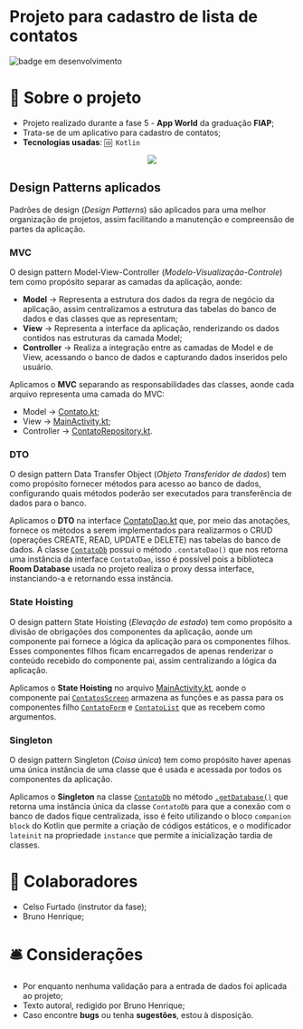 # Projeto para cadastro de lista de contatos

![badge em desenvolvimento](https://user-images.githubusercontent.com/101880543/205785366-88c0d43a-2dc4-4ad0-a362-6e0b6fb8b089.png)

# 📝 Sobre o projeto

* Projeto realizado durante a fase 5 - **App World** da graduação **FIAP**;
* Trata-se de um aplicativo para cadastro de contatos;
* **Tecnologias usadas**: `🆔 Kotlin`

<div align = "center">
  <img src="https://github.com/bhS1lva/Projeto-Android-Lista-Contatos/assets/101880543/e2fcde02-7f59-4c39-8ac6-1241dacf3021"/>
</div>

## Design Patterns aplicados

Padrões de design (*Design Patterns*) são aplicados para uma melhor organização de projetos, assim facilitando a manutenção e compreensão de partes da aplicação.

### MVC
O design pattern Model-View-Controller (*Modelo-Visualização-Controle*) tem como propósito separar as camadas da aplicação, aonde:
* **Model** &rarr; Representa a estrutura dos dados da regra de negócio da aplicação, assim centralizamos a estrutura das tabelas do banco de dados e das classes que as representam;
* **View** &rarr; Representa a interface da aplicação, renderizando os dados contidos nas estruturas da camada Model; 
* **Controller** &rarr; Realiza a integração entre as camadas de Model e de View, acessando o banco de dados e capturando dados inseridos pelo usuário.

Aplicamos o **MVC** separando as responsabilidades das classes, aonde cada arquivo representa uma camada do MVC:
* Model &rarr; <a href="https://github.com/bhS1lva/Projeto-Android-Design-Patterns/blob/main/app/src/main/java/br/com/bh/dadoslocais/model/Contato.kt">Contato.kt</a>;
* View &rarr; <a href="https://github.com/bhS1lva/Projeto-Android-Design-Patterns/blob/main/app/src/main/java/br/com/bh/dadoslocais/MainActivity.kt">MainActivity.kt</a>;
* Controller &rarr; <a href="https://github.com/bhS1lva/Projeto-Android-Design-Patterns/blob/main/app/src/main/java/br/com/bh/dadoslocais/database/repository/ContatoRepository.kt">ContatoRepository.kt</a>.

### DTO
O design pattern Data Transfer Object (*Objeto Transferidor de dados*) tem como propósito fornecer métodos para acesso ao banco de dados, configurando quais métodos poderão ser executados para
transferência de dados para o banco.

Aplicamos o **DTO** na interface <a href="https://github.com/bhS1lva/Projeto-Android-Design-Patterns/blob/main/app/src/main/java/br/com/bh/dadoslocais/database/dao/ContatoDao.kt">ContatoDao.kt</a>
que, por meio das anotações, fornece os métodos a serem implementados para realizarmos o CRUD (operações CREATE, READ, UPDATE e DELETE) nas tabelas do banco de dados. A classe 
<a href="https://github.com/bhS1lva/Projeto-Android-Design-Patterns/blob/main/app/src/main/java/br/com/bh/dadoslocais/database/dao/ContatoDb.kt">`ContatoDb`</a> possui o método `.contatoDao()` que
nos retorna uma instância da interface `ContatoDao`, isso é possível pois a biblioteca **Room Database** usada no projeto realiza o proxy dessa interface, instanciando-a e retornando essa instância.

### State Hoisting
O design pattern State Hoisting (*Elevação de estado*) tem como propósito a divisão de obrigações dos componentes da aplicação, aonde um componente pai fornece a lógica da aplicação para os componentes filhos. Esses componentes filhos
ficam encarregados de apenas renderizar o conteúdo recebido do componente pai, assim centralizando a lógica da aplicação.

Aplicamos o **State Hoisting** no arquivo <a href="https://github.com/bhS1lva/Projeto-Android-Design-Patterns/blob/main/app/src/main/java/br/com/bh/dadoslocais/MainActivity.kt">MainActivity.kt</a>,
aonde o componente pai
<a href="https://github.com/bhS1lva/Projeto-Android-Design-Patterns/blob/876e8a4a74eb7259139584d10d67c57dfe61a54f/app/src/main/java/br/com/bh/dadoslocais/MainActivity.kt#L65C18-L65C18">`ContatosScreen`</a>
armazena as funções e as passa para os componentes filho
<a href="https://github.com/bhS1lva/Projeto-Android-Design-Patterns/blob/876e8a4a74eb7259139584d10d67c57dfe61a54f/app/src/main/java/br/com/bh/dadoslocais/MainActivity.kt#L114">`ContatoForm`</a> e
<a href="https://github.com/bhS1lva/Projeto-Android-Design-Patterns/blob/876e8a4a74eb7259139584d10d67c57dfe61a54f/app/src/main/java/br/com/bh/dadoslocais/MainActivity.kt#L195">`ContatoList`</a>
que as recebem como argumentos.

### Singleton
O design pattern Singleton (*Coisa única*) tem como propósito haver apenas uma única instância de uma classe que é usada e acessada por todos os componentes da aplicação.

Aplicamos o **Singleton** na classe <a href="https://github.com/bhS1lva/Projeto-Android-Design-Patterns/blob/876e8a4a74eb7259139584d10d67c57dfe61a54f/app/src/main/java/br/com/bh/dadoslocais/database/dao/ContatoDb.kt#L10">`ContatoDb`</a>
no método <a href="https://github.com/bhS1lva/Projeto-Android-Design-Patterns/blob/876e8a4a74eb7259139584d10d67c57dfe61a54f/app/src/main/java/br/com/bh/dadoslocais/database/dao/ContatoDb.kt#L18">`.getDatabase()`</a>
que retorna uma instância única da classe `ContatoDb` para que a conexão com o banco de dados fique centralizada,
isso é feito utilizando o bloco `companion block` do Kotlin que permite a criação de códigos estáticos, e o modificador `lateinit` na propriedade `instance` que permite
a inicialização tardia de classes.

# 👥 Colaboradores

* Celso Furtado (instrutor da fase);
* Bruno Henrique;

# 🛎 Considerações

* Por enquanto nenhuma validação para a entrada de dados foi aplicada ao projeto;
* Texto autoral, redigido por Bruno Henrique;
* Caso encontre <strong>bugs</strong> ou tenha <strong>sugestões</strong>, estou à disposição.

